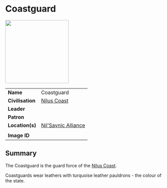# Coastguard

<img src="https://raw.githubusercontent.com/jesskelsall/astarus-images/main/symbols/imageid.png" height="200" />

|||
| --- | --- |
| **Name** | Coastguard | organisation.3
| **Civilisation** | [Nilus Coast](../../civilisations/nilsavnic-alliance/states/nilus-coast.md) |
| **Leader** | |
| **Patron** | |
| **Location(s)** | [Nil'Savnic Alliance](../../civilisations/nilsavnic-alliance/nilsavnic-alliance.md) |
|||
| **Image ID** | |

## Summary

The Coastguard is the guard force of the [Nilus Coast](../../civilisations/nilsavnic-alliance/states/nilus-coast.md).

Coastguards wear leathers with turquoise leather pauldrons - the colour of the state.
